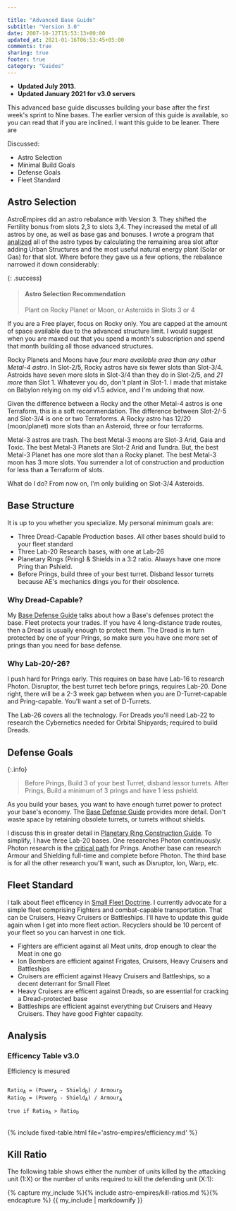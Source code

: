 ```yaml
---

title: "Advanced Base Guide"
subtitle: "Version 3.0"
date: 2007-10-12T15:53:13+00:00
updated_at: 2021-01-16T06:53:45+05:00
comments: true
sharing: true
footer: true
category: "Guides"
---
```


* **Updated July 2013.**
* **Updated January 2021 for v3.0 servers**

This advanced base guide discusses building your base after the first week's sprint to Nine bases. The earlier version of this guide is available, so you can read that if you are inclined. I want this guide to be leaner. There are 

Discussed:

* Astro Selection
* Minimal Build Goals
* Defense Goals
* Fleet Standard

## Astro Selection

AstroEmpires did an astro rebalance with Version 3. They shifted the Fertility bonus from slots 2,3 to slots 3,4. They increased the metal of all astros by one, as well as base gas and bonuses. I wrote a program that [analized](/astro-empires/analysis-v3/) all of the astro types by calculating the remaining area slot after adding Urban Structures and the most useful natural energy plant (Solar or Gas) for that slot. Where before they gave us a few options, the rebalance narrowed it down considerably: 

{: .success} 
> #### Astro Selection Recommendation
> Plant on Rocky Planet or Moon, or Asteroids in Slots 3 or 4

If you are a Free player, focus on Rocky only. You are capped at the amount of space available due to the advanced structure limit. I would suggest when you are maxed out that you spend a month's subscription and spend that month building all those advanced structures.

Rocky Planets and Moons have _four more available area than any other Metal-4 astro_. In Slot-2/5, Rocky astros have six fewer slots than Slot-3/4. Astroids have seven more slots in Slot-3/4 than they do in Slot-2/5, and _21 more_ than Slot 1. Whatever you do, don't plant in Slot-1. I made that mistake on Babylon relying on my old v1.5 advice, and I'm undoing that now. 

Given the difference between a Rocky and the other Metal-4 astros is one Terraform, this is a soft recommendation. The difference between Slot-2/-5 and Slot-3/4 is one or two Terraforms. A Rocky astro has 12/20 (moon/planet) more slots than an Asteroid, three or four terraforms.

Metal-3 astros are trash. The best Metal-3 moons are Slot-3 Arid, Gaia and Toxic. The best Metal-3 Planets are Slot-2 Arid and Tundra. But, the best Metal-3 Planet has one more slot than a Rocky planet. The best Metal-3 moon has 3 more slots. You surrender a lot of construction and production for less than a Terraform of slots.

What do I do? From now on, I'm only building on Slot-3/4 Asteroids.

## Base Structure

It is up to you whether you specialize. My personal minimum goals are:

* Three Dread-Capable Production bases. All other bases should build to your fleet standard
* Three Lab-20 Research bases, with one at Lab-26
* Planetary Rings (Pring) & Shields in a 3:2 ratio. Always have one more Pring than Pshield.
* Before Prings, build three of your best turret. Disband lessor turrets because AE's mechanics dings you for their obsolence.

### Why Dread-Capable?

My [Base Defense Guide](/astro-empires/base-defense-guide/) talks about how a Base's defenses protect the base. Fleet protects your trades. If you have 4 long-distance trade routes, then a Dread is usually enough to protect them. The Dread is in turn protected by one of your Prings, so make sure you have one more set of prings than you need for base defense.

### Why Lab-20/-26?

I push hard for Prings early. This requires on base have Lab-16 to research Photon. Disruptor, the best turret tech before prings, requires Lab-20. Done right, there will be a 2-3 week gap between when you are D-Turret-capable and Pring-capable. You'll want a set of D-Turrets.

The Lab-26 covers all the technology. For Dreads you'll need Lab-22 to research the Cybernetics needed for Orbital Shipyards; required to build Dreads.

## Defense Goals

{:.info}
> Before Prings, Build 3 of your best Turret, disband lessor turrets.
> After Prings, Build a minimum of 3 prings and have 1 less pshield.

As you build your bases, you want to have enough turret power to protect your base's economy. The [Base Defense Guide](/astro-empires/base-defense-guide) provides more detail. Don't waste space by retaining obsolete turrets, or turrets without shields.

I discuss this in greater detail in [Planetary Ring Construction Guide](/astro-empires/planetary-ring-construction-guide/). To simplify, I have three Lab-20 bases. One researches Photon continuously. Photon research is the [critical path](https://en.wikipedia.org/wiki/Critical_path_method) for Prings. Another base can research Armour and Shielding full-time and complete before Photon. The third base is for all the other research you'll want, such as Disruptor, Ion, Warp, etc.

## Fleet Standard

I talk about fleet efficency in [Small Fleet Doctrine](/astro-empires/small-fleet-doctrine/). I currently advocate for a simple fleet comprising Fighters and combat-capable transportation. That can be Cruisers, Heavy Cruisers or Battleships. I'll have to update this guide again when I get into more fleet action. Recyclers should be 10 percent of your fleet so you can harvest in one tick.

* Fighters are efficient against all Meat units, drop enough to clear the Meat in one go
* Ion Bombers are efficient against Frigates, Cruisers, Heavy Cruisers and Battleships
* Cruisers are efficient against Heavy Cruisers and Battleships, so a decent deterrant for Small Fleet
* Heavy Cruisers are efficent against Dreads, so are essential for cracking a Dread-protected base
* Battleships are efficient against everything _but_ Cruisers and Heavy Cruisers. They have good Fighter capacity.

## Analysis 

### Efficency Table v3.0

Efficiency is mesured

<pre>
<code>
Ratio<sub>A</sub> = (Power<sub>A</sub> - Shield<sub>D</sub>) / Armour<sub>D</sub>
Ratio<sub>D</sub> = (Power<sub>D</sub> - Shield<sub>A</sub>) / Armour<sub>A</sub>

true if Ratio<sub>A</sub> > Ratio<sub>D</sub>
</code>
</pre>

{% include fixed-table.html file='astro-empires/efficiency.md' %}

## Kill Ratio

The following table shows either the number of units killed by the attacking unit (1:X) or the number of units required to kill the defending unit (X:1):

<div style='overflow-x: scroll'>
{% capture my_include %}{% include astro-empires/kill-ratios.md %}{% endcapture %}
{{ my_include | markdownify }}
</div>